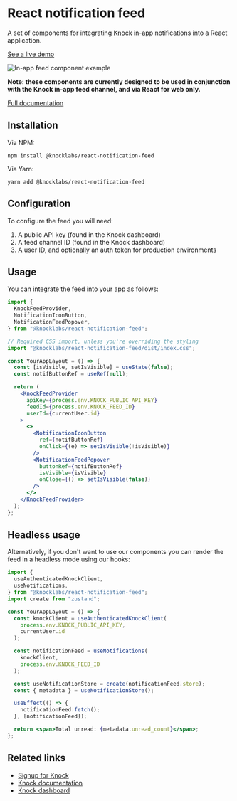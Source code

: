 # React notification feed

A set of components for integrating [Knock](https://knock.app) in-app notifications into a React application.

[See a live demo](https://knock-in-app-notifications-react.vercel.app/)

![In-app feed component example](NotificationFeed2.png)

**Note: these components are currently designed to be used in conjunction with the Knock in-app feed
channel, and via React for web only.**

[Full documentation](https://docs.knock.app/in-app-ui/react/overview)

## Installation

Via NPM:

```
npm install @knocklabs/react-notification-feed
```

Via Yarn:

```
yarn add @knocklabs/react-notification-feed
```

## Configuration

To configure the feed you will need:

1. A public API key (found in the Knock dashboard)
2. A feed channel ID (found in the Knock dashboard)
3. A user ID, and optionally an auth token for production environments

## Usage

You can integrate the feed into your app as follows:

```jsx
import {
  KnockFeedProvider,
  NotificationIconButton,
  NotificationFeedPopover,
} from "@knocklabs/react-notification-feed";

// Required CSS import, unless you're overriding the styling
import "@knocklabs/react-notification-feed/dist/index.css";

const YourAppLayout = () => {
  const [isVisible, setIsVisible] = useState(false);
  const notifButtonRef = useRef(null);

  return (
    <KnockFeedProvider
      apiKey={process.env.KNOCK_PUBLIC_API_KEY}
      feedId={process.env.KNOCK_FEED_ID}
      userId={currentUser.id}
    >
      <>
        <NotificationIconButton
          ref={notifButtonRef}
          onClick={(e) => setIsVisible(!isVisible)}
        />
        <NotificationFeedPopover
          buttonRef={notifButtonRef}
          isVisible={isVisible}
          onClose={() => setIsVisible(false)}
        />
      </>
    </KnockFeedProvider>
  );
};
```

## Headless usage

Alternatively, if you don't want to use our components you can render the feed in a headless mode using our hooks:

```jsx
import {
  useAuthenticatedKnockClient,
  useNotifications,
} from "@knocklabs/react-notification-feed";
import create from "zustand";

const YourAppLayout = () => {
  const knockClient = useAuthenticatedKnockClient(
    process.env.KNOCK_PUBLIC_API_KEY,
    currentUser.id
  );

  const notificationFeed = useNotifications(
    knockClient,
    process.env.KNOCK_FEED_ID
  );

  const useNotificationStore = create(notificationFeed.store);
  const { metadata } = useNotificationStore();

  useEffect(() => {
    notificationFeed.fetch();
  }, [notificationFeed]);

  return <span>Total unread: {metadata.unread_count}</span>;
};
```

## Related links

- [Signup for Knock](https://knock.app)
- [Knock documentation](https://docs.knock.app)
- [Knock dashboard](https://dashboard.knock.app)
